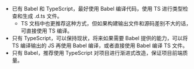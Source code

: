 - 已有 Babel 和 TypeScript，最好使用 Babel 编译代码，使用 TS 进行类型检查和生成 .d.ts 文件。
    - TS 文档中也更推荐这种方式，但如果构建输出文件和源码差别不大的话，可直接使用 TS 编译。
- 只有 TypeScript，可以保持现状，将来如果需要 Babel 提供的能力，可以将 TS 编译输出的 JS 再使用 Babel 编译，或者直接使用 Babel 编译 TS 文件。
- 只有 Babel，推荐使用 TypeScript 对项目进行渐进式改造，保证项目前端质量。
